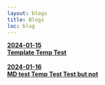 ```yaml
---
layout: blogs
title: Blogs
loc: blog
---
```

<a href="/blog/0001-test">
    <b>
        <span class="datetime">2024-01-15</span><br>
        <span class="title">Template </span>
        <span class="tags">Temp</span>
        <span class="tags">Test</span><br>
    </b>
</a><br>
<a href="/blog/0002-test">
    <b>
        <span class="datetime">2024-01-16</span><br>
        <span class="title">MD test </span>
        <span class="tags">Temp</span>
        <span class="tags">Test</span>
        <span class="tags">Test but not</span><br>
    </b>
</a><br>
